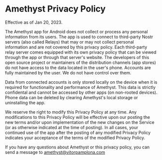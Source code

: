 # Amethyst Privacy Policy

Effective as of Jan 20, 2023.

The Amethyst app for Android does not collect or process any personal information from its users. The app is used to connect to third-party Nostr servers (also called Relays) that may or may not collect personal information and are not covered by this privacy policy. Each third-party relay server comes equipped with its own privacy policy that can be viewed through the app or through that server's website. The developers of this open source project or maintainers of the distribution channels (app stores) do not have access to the data located in the user's phone. Accounts are fully maintained by the user. We do not have control over them. 

Data from connected accounts is only stored locally on the device when it is required for functionality and performance of Amethyst. This data is strictly confidental and cannot be accessed by other apps (on non-rooted devices). Phone data can be deleted by clearing Amethyst's local storage or uninstalling the app.

We reserve the right to modify this Privacy Policy at any time. Any modifications to this Privacy Policy will be effective upon our posting the new terms and/or upon implementation of the new changes on the Service (or as otherwise indicated at the time of posting). In all cases, your continued use of the app after the posting of any modified Privacy Policy indicates your acceptance of the terms of the modified Privacy Policy.

If you have any questions about Amethyst or this privacy policy, you can send a message to amethyst@vitorpamplona.com
